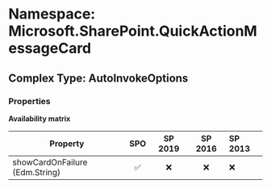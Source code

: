 # Namespace: Microsoft.SharePoint.QuickActionMessageCard

## Complex Type: AutoInvokeOptions

### Properties

**Availability matrix**

Property | SPO | SP 2019 | SP 2016 | SP 2013
----------|:---:|:-------:|:-------:|:-------
showCardOnFailure (Edm.String) | ✅ | ❌ | ❌ | ❌
